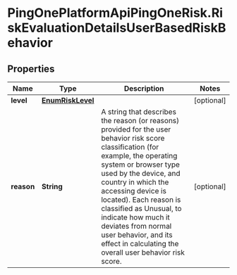 # PingOnePlatformApiPingOneRisk.RiskEvaluationDetailsUserBasedRiskBehavior

## Properties

Name | Type | Description | Notes
------------ | ------------- | ------------- | -------------
**level** | [**EnumRiskLevel**](EnumRiskLevel.md) |  | [optional] 
**reason** | **String** | A string that describes the reason (or reasons) provided for the user behavior risk score classification (for example, the operating system or browser type used by the device, and country in which the accessing device is located). Each reason is classified as Unusual, to indicate how much it deviates from normal user behavior, and its effect in calculating the overall user behavior risk score. | [optional] 



